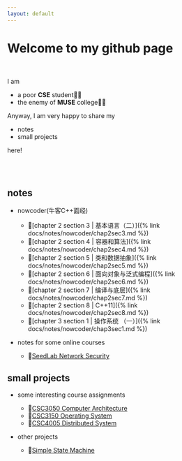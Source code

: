 ```yaml
---
layout: default
---
```


# Welcome to my github page

<br>

I am

- a poor **CSE** student👨‍💻
- the enemy of **MUSE** college👨‍✈️

Anyway, I am very happy to share my

- notes
- small projects

here!

<br>
<br>

## notes

- nowcoder(牛客C++面经)
  - 🐢[chapter 2 section 3 \| 基本语言（二）]({% link docs/notes/nowcoder/chap2sec3.md %})
  - 🐢[chapter 2 section 4 \| 容器和算法]({% link docs/notes/nowcoder/chap2sec4.md %})
  - 🐢[chapter 2 section 5 \| 类和数据抽象]({% link docs/notes/nowcoder/chap2sec5.md %})
  - 🐢[chapter 2 section 6 \| 面向对象与泛式编程]({% link docs/notes/nowcoder/chap2sec6.md %})
  - 🐢[chapter 2 section 7 \| 编译与底层]({% link docs/notes/nowcoder/chap2sec7.md %})
  - 🐢[chapter 2 section 8 \| C++11]({% link docs/notes/nowcoder/chap2sec8.md %})
  - 🐢[chapter 3 section 1 \| 操作系统 （一）]({% link docs/notes/nowcoder/chap3sec1.md %})

- notes for some online courses
  - 🐒[SeedLab Network Security](https://github.com/MoyuST/seedlab_network_security_notes)

## small projects

- some interesting course assignments
  - 🦄[CSC3050 Computer Architecture](https://github.com/MoyuST/CSC3050-Computer-Architecture)
  - 🦄[CSC3150 Operating System](https://github.com/MoyuST/CSC3150-Operating-System)
  - 🦄[CSC4005 Distributed System](https://github.com/MoyuST/CSC4005-Distributed-System)

- other projects
  - 🐝[Simple State Machine](https://github.com/MoyuST/simpleStateMachine)